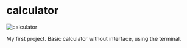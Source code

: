 # calculator
![calculator](https://user-images.githubusercontent.com/81483688/122758873-aec0b600-d26f-11eb-91ac-4fcbff1328e6.png)

My first project. Basic calculator without interface, using the terminal.
